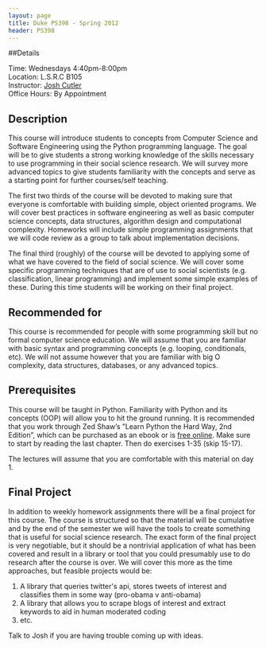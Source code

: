 ```yaml
---
layout: page
title: Duke PS398 - Spring 2012
header: PS398
---
```


##Details

Time: Wednesdays 4:40pm-8:00pm  
Location: L.S.R.C B105  
Instructor: [Josh Cutler](http://www.whyhat.com)  
Office Hours: By Appointment  

## Description

This course will introduce students to concepts from Computer Science and Software Engineering using the Python programming language. The goal will be to give students a strong working knowledge of the skills necessary to use programming in their social science research. We will survey more advanced topics to give students familiarity with the concepts and serve as a starting point for further courses/self teaching.

The first two thirds of the course will be devoted to making sure that everyone is comfortable with building simple, object oriented programs. We will cover best practices in software engineering as well as basic computer science concepts, data structures, algorithm design and computational complexity. Homeworks will include simple programming assignments that we will code review as a group to talk about implementation decisions.

The final third (roughly) of the course will be devoted to applying some of what we have covered to the field of social science. We will cover some specific programming techniques that are of use to social scientists (e.g. classification, linear programming) and implement some simple examples of these.  During this time students will be working on their final project.
    
## Recommended for

This course is recommended for people with some programming skill but no formal computer science education.  We will assume that you are familiar with basic syntax and programming concepts (e.g. looping, conditionals, etc).  We will not assume however that you are familiar with big O complexity, data structures, databases, or any advanced topics.

## Prerequisites

This course will be taught in Python. Familiarity with Python and its concepts (OOP) will allow you to hit the ground running. It is recommended that you work through Zed Shaw’s ”Learn Python the Hard Way, 2nd Edition”, which can be purchased as an ebook or is [free online](http://learnpythonthehardway.org/book/). Make sure to start by reading the last chapter. Then do exercises 1-35 (skip 15-17).

The lectures will assume that you are comfortable with this material on day 1.

## Final Project
In addition to weekly homework assignments there will be a final project for this course.  The course is structured so that the material will be cumulative and by the end of the semester we will have the tools to create something that is useful for social science research.  The exact form of the final project is very negotiable, but it should be a nontrivial application of what has been covered and result in a library or tool that you could presumably use to do research after the course is over.  We will cover this more as the time approaches, but feasible projects would be:

1. A library that queries twitter's api, stores tweets of interest and classifies them in some way (pro-obama v anti-obama)
2. A library that allows you to scrape blogs of interest and extract keywords to aid in human moderated coding
3. etc.

Talk to Josh if you are having trouble coming up with ideas. 

